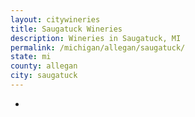 ```yaml
---
layout: citywineries
title: Saugatuck Wineries
description: Wineries in Saugatuck, MI
permalink: /michigan/allegan/saugatuck/
state: mi
county: allegan
city: saugatuck
---
```

-

